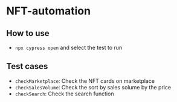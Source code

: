 # NFT-automation

## How to use
- `npx cypress open` and select the test to run

## Test cases
- `checkMarketplace`: Check the NFT cards on marketplace
- `checkSalesVolume`: Check the sort by sales solume by the price
- `checkSearch`: Check the search function



